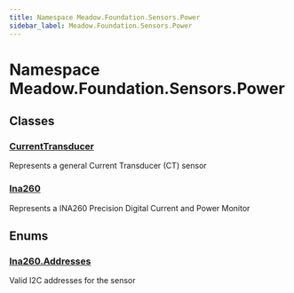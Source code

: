 ```yaml
---
title: Namespace Meadow.Foundation.Sensors.Power
sidebar_label: Meadow.Foundation.Sensors.Power
---
```

# Namespace Meadow.Foundation.Sensors.Power
## Classes
### [CurrentTransducer](../Meadow.Foundation.Sensors.Power/CurrentTransducer)
Represents a general Current Transducer (CT) sensor
### [Ina260](../Meadow.Foundation.Sensors.Power/Ina260)
Represents a INA260 Precision Digital Current and Power Monitor
## Enums
### [Ina260.Addresses](../Meadow.Foundation.Sensors.Power/Ina260.Addresses)
Valid I2C addresses for the sensor
